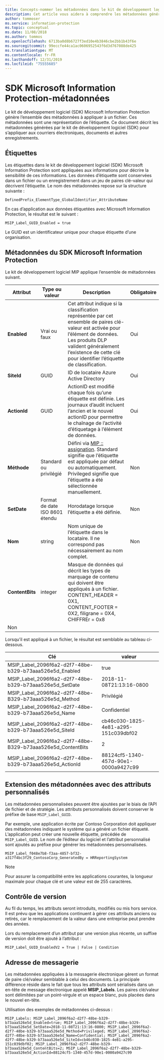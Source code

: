 ```yaml
---
title: Concepts-nommer les métadonnées dans le kit de développement logiciel MIP
description: Cet article vous aidera à comprendre les métadonnées générées par le kit de développement logiciel (SDK) Microsoft Information Protection.
author: tommoser
ms.service: information-protection
ms.topic: conceptual
ms.date: 11/08/2018
ms.author: tommos
ms.openlocfilehash: 6713ba0d8b6727f3ed10e4b3846cbe2bb1b43f6e
ms.sourcegitcommit: 99eccfe44ca1ac0606952543f6d3d767088de425
ms.translationtype: MT
ms.contentlocale: fr-FR
ms.lasthandoff: 12/31/2019
ms.locfileid: "75555685"
---
```

# <a name="microsoft-information-protection-sdk---metadata"></a>SDK Microsoft Information Protection-métadonnées

Le kit de développement logiciel (SDK) Microsoft Information Protection génère l’ensemble des métadonnées à appliquer à un fichier. Ces métadonnées sont une représentation de l’étiquette. Ce document décrit les métadonnées générées par le kit de développement logiciel (SDK) pour s’appliquer aux courriers électroniques, documents et autres enregistrements.

## <a name="labels"></a>Étiquettes

Les étiquettes dans le kit de développement logiciel (SDK) Microsoft Information Protection sont appliquées aux informations pour décrire la sensibilité de ces informations. Les données d’étiquette sont conservées dans un fichier ou un enregistrement dans un jeu de paires clé-valeur qui décrivent l’étiquette. Le nom des métadonnées repose sur la structure suivante :

`DefinedPrefix_ElementType_GlobalIdentifier_AttributeName`

En cas d’application aux données étiquetées avec Microsoft Information Protection, le résultat est le suivant :

`MSIP_Label_GUID_Enabled = true`

Le GUID est un identificateur unique pour chaque étiquette d’une organisation.

## <a name="microsoft-information-protection-sdk-metadata"></a>Métadonnées du SDK Microsoft Information Protection

Le kit de développement logiciel MIP applique l’ensemble de métadonnées suivant.

| Attribut | Type ou valeur                 | Description                                                                                                                                                                                                                                        | Obligatoire |
|-----------|-------------------------------|----------------------------------------------------------------------------------------------------------------------------------------------------------------------------------------------------------------------------------------------------|-----------|
| **Enabled**   | Vrai ou faux                 | Cet attribut indique si la classification représentée par cet ensemble de paires clé-valeur est activée pour l’élément de données. Les produits DLP valident généralement l’existence de cette clé pour identifier l’étiquette de classification. | Oui       |
| **SiteId**    | GUID                          | ID de locataire Azure Active Directory                                                                                                                                                                                                                   | Oui       |
| **ActionId**  | GUID                          | ActionID est modifié chaque fois qu’une étiquette est définie. Les journaux d’audit incluent l’ancien et le nouvel actionID pour permettre le chaînage de l’activité d’étiquetage à l’élément de données.                                                                                 | Oui       |
| **Méthode**    | Standard ou privilégié        | Défini via [MIP :: assignation](reference/mip-enums-and-structs.md#assignmentmethod-enum). Standard signifie que l’étiquette est appliquée par défaut ou automatiquement. Privileged signifie que l’étiquette a été sélectionnée manuellement.                                                                                                                                                                                                                 | Non        |
| **SetDate**   | Format de date ISO 8601 étendu | Horodatage lorsque l’étiquette a été définie.                                                                                                                                                                                                              | Non        |
| **Nom**      | string                        | Nom unique de l’étiquette dans le locataire. Il ne correspond pas nécessairement au nom complet.                                                                                                                                                              | Non      |
| **ContentBits** | integer | Masque de données qui décrit les types de marquage de contenu qui doivent être appliqués à un fichier. CONTENT_HEADER = 0X1, CONTENT_FOOTER = 0X2, filigrane = 0X4, CHIFFREr = 0x8
 | Non |

Lorsqu’il est appliqué à un fichier, le résultat est semblable au tableau ci-dessous.

| Clé                                                         | valeur                                |
|-------------------------------------------------------------|--------------------------------------|
| MSIP_Label_2096f6a2-d2f7-48be-b329-b73aaa526e5d_Enabled     | true                                 |
| MSIP_Label_2096f6a2-d2f7-48be-b329-b73aaa526e5d_SetDate     | 2018-11-08T21:13:16-0800             |
| MSIP_Label_2096f6a2-d2f7-48be-B329-b73aaa526e5d_Method      | Privilégié                           |
| MSIP_Label_2096f6a2-d2f7-48be-b329-b73aaa526e5d_Name        | Confidentiel                         |
| MSIP_Label_2096f6a2-d2f7-48be-b329-b73aaa526e5d_SiteId      | cb46c030-1825-4e81-a295-151c039dbf02 |
| MSIP_Label_2096f6a2-d2f7-48be-B329-b73aaa526e5d_ContentBits | 2                                    |
| MSIP_Label_2096f6a2-d2f7-48be-b329-b73aaa526e5d_ActionId    | 88124cf5-1340-457d-90e1-0000a9427c99 |

## <a name="extending-metadata-with-custom-attributes"></a>Extension des métadonnées avec des attributs personnalisés

Les métadonnées personnalisées peuvent être ajoutées par le biais de l’API de fichier et de stratégie. Les attributs personnalisés doivent conserver le préfixe de base `MSIP_Label_GUID`. 

Par exemple, une application écrite par Contoso Corporation doit appliquer des métadonnées indiquant le système qui a généré un fichier étiqueté. L’application peut créer une nouvelle étiquette, précédée de `MSIP_Label_GUID`. Le nom de l’éditeur du logiciel et l’attribut personnalisé sont ajoutés au préfixe pour générer les métadonnées personnalisées.

```
MSIP_Label_f048e7b8-f3aa-4857-bf32-a317f4bc3f29_ContosoCorp_GeneratedBy = HRReportingSystem
```

> [!Note]
> Pour assurer la compatibilité entre les applications courantes, la longueur maximale pour chaque clé et une valeur est de 255 caractères.

## <a name="versioning"></a>Contrôle de version

Au fil du temps, les attributs seront introduits, modifiés ou mis hors service. Il est prévu que les applications continuent à gérer ces attributs anciens ou retirés, car le remplacement de la valeur dans une entreprise peut prendre des années.

Lors du remplacement d’un attribut par une version plus récente, un suffixe de version doit être ajouté à l’attribut :

`MSIP_Label_GUID_EnabledV2 = True | False | Condition`

## <a name="email"></a>Adresse de messagerie

Les métadonnées appliquées à la messagerie électronique gèrent un format de paire clé/valeur semblable à celui des documents. La principale différence réside dans le fait que tous les attributs sont sérialisés dans un en-tête de message électronique appelé **MSIP_Labels**. Les paires clé/valeur sont délimitées par un point-virgule et un espace blanc, puis placées dans le nouvel en-tête.

Utilisation des exemples de métadonnées ci-dessus :

```
MSIP_Labels: MSIP_Label_2096f6a2-d2f7-48be-b329-b73aaa526e5d_Enabled=true; MSIP_Label_2096f6a2-d2f7-48be-b329-b73aaa526e5d_SetDate=2018-11-08T21:13:16-0800; MSIP_Label_2096f6a2-d2f7-48be-b329-b73aaa526e5d_Method=Privileged; MSIP_Label_2096f6a2-d2f7-48be-b329-b73aaa526e5d_Name=Confidential; MSIP_Label_2096f6a2-d2f7-48be-b329-b73aaa526e5d_SiteId=cb46c030-1825-4e81-a295-151c039dbf02; MSIP_Label_2096f6a2-d2f7-48be-b329-b73aaa526e5d_ContentBits=2; MSIP_Label_2096f6a2-d2f7-48be-b329-b73aaa526e5d_ActionId=88124cf5-1340-457d-90e1-0000a9427c99
```
